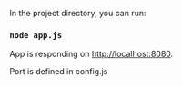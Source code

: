 In the project directory, you can run:

### `node app.js`

App is responding on [http://localhost:8080](http://localhost:8080).

Port is defined in config.js
